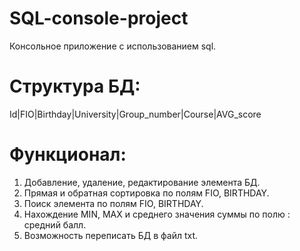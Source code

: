 # SQL-console-project
Консольное приложение с использованием sql.
# Структура БД:
Id|FIO|Birthday|University|Group_number|Course|AVG_score
# Функционал:
1. Добавление, удаление, редактирование элемента БД.
2. Прямая и обратная сортировка по полям FIO, BIRTHDAY.
3. Поиск элемента по полям FIO, BIRTHDAY.
4. Нахождение MIN, MAX и среднего значения суммы по полю : средний балл.
5. Возможность переписать БД в файл txt.

